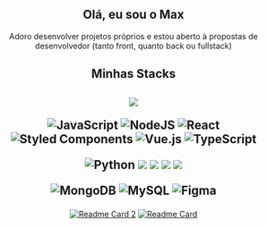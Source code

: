 <h2 align="center"> Olá, eu sou o Max</h2>

<p align="center">Adoro desenvolver projetos próprios e estou aberto à propostas de desenvolvedor (tanto front, quanto back ou fullstack)</p>

<h2 align="center">Minhas Stacks</h2>
<h2 align="center">
  <img src="https://img.shields.io/badge/Delphi_RAD_Studio-B22222?style=for-the-badge&logo=delphi&logoColor=black"/>
  
  ![JavaScript](https://img.shields.io/badge/javascript-%23323330.svg?style=for-the-badge&logo=javascript&logoColor=%23F7DF1E)
  ![NodeJS](https://img.shields.io/badge/node.js-6DA55F?style=for-the-badge&logo=node.js&logoColor=white)
  ![React](https://img.shields.io/badge/react-%2320232a.svg?style=for-the-badge&logo=react&logoColor=%2361DAFB)
  ![Styled Components](https://img.shields.io/badge/styled--components-DB7093?style=for-the-badge&logo=styled-components&logoColor=white)
  ![Vue.js](https://img.shields.io/badge/vuejs-%2335495e.svg?style=for-the-badge&logo=vuedotjs&logoColor=%234FC08D)
  ![TypeScript](https://img.shields.io/badge/typescript-%23007ACC.svg?style=for-the-badge&logo=typescript&logoColor=white)
  
  ![Python](https://img.shields.io/badge/python-3670A0?style=for-the-badge&logo=python&logoColor=ffdd54)
  <img src="https://img.shields.io/badge/HTML-239120?style=for-the-badge&logo=html5&logoColor=black" />
  <img src="https://img.shields.io/badge/CSS-239120?&style=for-the-badge&logo=css3&logoColor=black" />
  <img src="https://img.shields.io/badge/Python-3776AB?style=for-the-badge&logo=python&logoColor=black" />
  <img src="https://img.shields.io/badge/Bootstrap-563D7C?style=for-the-badge&logo=bootstrap&logoColor=black" />
  
  ![MongoDB](https://img.shields.io/badge/MongoDB-%234ea94b.svg?style=for-the-badge&logo=mongodb&logoColor=white)
  ![MySQL](https://img.shields.io/badge/mysql-%2300f.svg?style=for-the-badge&logo=mysql&logoColor=white)
  ![Figma](https://img.shields.io/badge/figma-%23F24E1E.svg?style=for-the-badge&logo=figma&logoColor=white)
</h2>
<div align="center">

[![Readme Card 2](https://github-readme-stats.vercel.app/api/pin/?username=maax103&repo=snake-react-js)](https://github.com/maax103/snake-react-js)
[![Readme Card](https://github-readme-stats.vercel.app/api/pin/?username=maax103&repo=scicalculator)](https://github.com/maax103/scicalculator)
</div>
